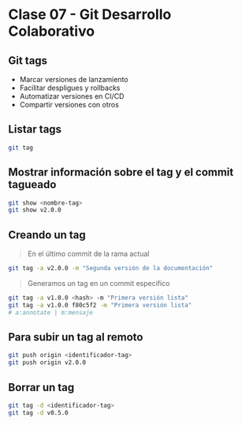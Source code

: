 # Clase 07 - Git Desarrollo Colaborativo

## Git tags

* Marcar versiones de lanzamiento
* Facilitar despligues y rollbacks
* Automatizar versiones en CI/CD
* Compartir versiones con otros

## Listar tags

```sh
git tag
```

## Mostrar información sobre el tag y el commit tagueado

```sh
git show <nombre-tag>
git show v2.0.0
```

## Creando un tag 

> En el último commit de la rama actual

```sh
git tag -a v2.0.0 -m "Segunda versión de la documentación"
```

> Generamos un tag en un commit especifico

```sh
git tag -a v1.0.0 <hash> -m "Primera versión lista"
git tag -a v1.0.0 f80c5f2 -m "Primera versión lista"
# a:annotate | m:mensaje
```

## Para subir un tag al remoto

```sh
git push origin <identificador-tag>
git push origin v2.0.0
```

## Borrar un tag

```sh
git tag -d <identificador-tag>
git tag -d v0.5.0
```